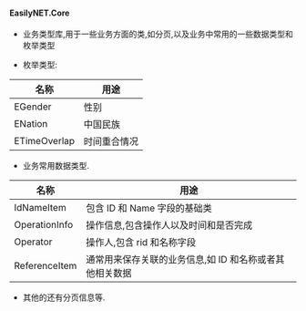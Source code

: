 ﻿#### EasilyNET.Core

- 业务类型库,用于一些业务方面的类,如分页,以及业务中常用的一些数据类型和枚举类型

- 枚举类型:

| 名称           | 用途     |
|--------------|--------|
| EGender      | 性别     |
| ENation      | 中国民族   |
| ETimeOverlap | 时间重合情况 |

- 业务常用数据类型.

| 名称            | 用途                             |
|---------------|--------------------------------|
| IdNameItem    | 包含 ID 和 Name 字段的基础类            |
| OperationInfo | 操作信息,包含操作人以及时间和是否完成            |
| Operator      | 操作人,包含 rid 和名称字段               |
| ReferenceItem | 通常用来保存关联的业务信息,如 ID 和名称或者其他相关数据 |

- 其他的还有分页信息等.